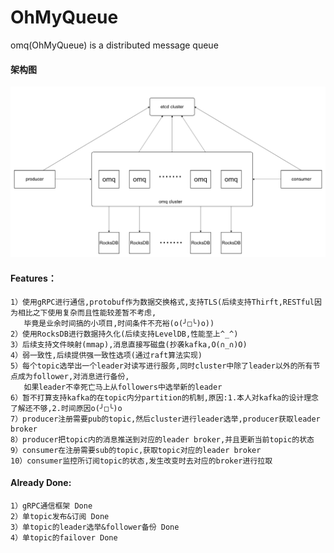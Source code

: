 # OhMyQueue
omq(OhMyQueue) is a distributed message queue

#### 架构图
   ![image](./doc/arch.png)

#### Features：
    1）使用gRPC进行通信,protobuf作为数据交换格式,支持TLS(后续支持Thirft,RESTful因为相比之下使用复杂而且性能较差暂不考虑,
       毕竟是业余时间搞的小项目,时间条件不充裕(o(╯□╰)o))
    2）使用RocksDB进行数据持久化(后续支持LevelDB,性能至上^_^)
    3）后续支持文件映射(mmap),消息直接写磁盘(抄袭kafka,O(∩_∩)O)
    4）弱一致性,后续提供强一致性选项(通过raft算法实现)
    5）每个topic选举出一个leader对读写进行服务,同时cluster中除了leader以外的所有节点成为follower,对消息进行备份,
       如果leader不幸死亡马上从followers中选举新的leader
    6）暂不打算支持kafka的在topic内分partition的机制,原因:1.本人对kafka的设计理念了解还不够,2.时间原因o(╯□╰)o
    7）producer注册需要pub的topic,然后cluster进行leader选举,producer获取leader broker
    8）producer把topic内的消息推送到对应的leader broker,并且更新当前topic的状态
    9）consumer在注册需要sub的topic,获取topic对应的leader broker
    10）consumer监控所订阅topic的状态,发生改变时去对应的broker进行拉取


#### Already Done:
    1）gRPC通信框架 Done
    2）单topic发布&订阅 Done
    3）单topic的leader选举&follower备份 Done
    4）单topic的failover Done